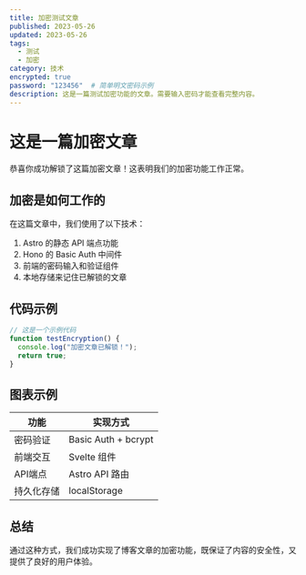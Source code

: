 ```yaml
---
title: 加密测试文章
published: 2023-05-26
updated: 2023-05-26
tags:
  - 测试
  - 加密
category: 技术
encrypted: true
password: "123456"  # 简单明文密码示例
description: 这是一篇测试加密功能的文章。需要输入密码才能查看完整内容。
---
```


# 这是一篇加密文章

恭喜你成功解锁了这篇加密文章！这表明我们的加密功能工作正常。

## 加密是如何工作的

在这篇文章中，我们使用了以下技术：

1. Astro 的静态 API 端点功能
2. Hono 的 Basic Auth 中间件
3. 前端的密码输入和验证组件
4. 本地存储来记住已解锁的文章

## 代码示例

```javascript
// 这是一个示例代码
function testEncryption() {
  console.log("加密文章已解锁！");
  return true;
}
```

## 图表示例

| 功能     | 实现方式              |
|--------|-------------------|
| 密码验证   | Basic Auth + bcrypt |
| 前端交互   | Svelte 组件          |
| API端点  | Astro API 路由       |
| 持久化存储  | localStorage       |

## 总结

通过这种方式，我们成功实现了博客文章的加密功能，既保证了内容的安全性，又提供了良好的用户体验。
